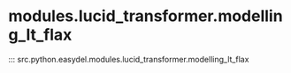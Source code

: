 # modules.lucid_transformer.modelling_lt_flax
::: src.python.easydel.modules.lucid_transformer.modelling_lt_flax